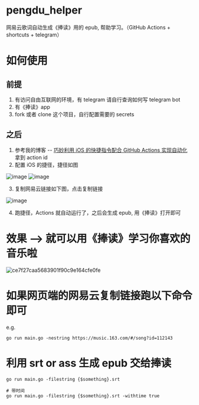 # pengdu_helper

网易云歌词自动生成《捧读》用的 epub, 帮助学习。（GitHub Actions + shortcuts + telegram）

# 如何使用

## 前提

1. 有访问自由互联网的环境，有 telegram 请自行查询如何写 telegram bot
2. 有《捧读》app
3. fork 或者 clone 这个项目，自行配置需要的 secrets

## 之后

1. 参考我的博客 -- [巧妙利用 iOS 的快捷指令配合 GitHub Actions 实现自动化](https://github.com/yihong0618/gitblog/issues/198) 拿到 action id
2. 配置 iOS 的捷径，捷径如图

![image](https://user-images.githubusercontent.com/15976103/132662709-aabc32cc-9629-4ac4-b9c3-67b2feba13ce.png)
![image](https://user-images.githubusercontent.com/15976103/132666328-3d5eaf91-15f2-49d2-aa40-e0d02f71dc1f.png)


3. 复制网易云链接如下图，点击复制链接

![image](https://user-images.githubusercontent.com/15976103/132662918-cd7b223d-031d-4e9b-aecd-463130323280.png)

4. 跑捷径，Actions 就自动运行了，之后会生成 epub, 用《捧读》打开即可

# 效果 --> 就可以用《捧读》学习你喜欢的音乐啦

![ce7f27caa5683901f90c9e164cfe0fe](https://user-images.githubusercontent.com/15976103/132663493-5132ef3c-b376-4db7-ac50-e9880ea97567.jpg)


# 如果网页端的网易云复制链接跑以下命令即可

e.g.
```shell
go run main.go -nestring https://music.163.com/#/song?id=112143
```

# 利用 srt or ass 生成 epub 交给捧读

```shell
go run main.go -filestring {$something}.srt 

# 带时间
go run main.go -filestring {$something}.srt -withtime true
```